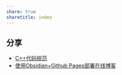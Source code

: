 ```yaml
---
share: true
sharetitle: index
---
```


## 分享
- [C++代码规范](./_posts/doc/2023-09-03-C-Plus-Writing-Rules.md)
- [使用Obsidian+Github Pages部署在线博客](./_posts/doc/2023-09-03-Build-Blog-Online.md#)